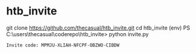 # htb_invite

git clone https://github.com/thecasual/htb_invite.git
cd htb_invite
(env) PS C:\users\thecasual\coderepo\htb_invite> python invite.py

```Invite code: MPMJU-XLIAH-NFCPF-OBZWO-CIBDW```
